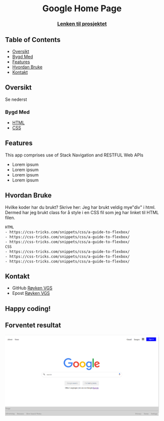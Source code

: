 
<h1 align="center">Google Home Page</h1>
<div align="center">
  <h3>
    <a href="https://github.com/roykenvgs/test">
      Lenken til prosjektet
    </a>
  </h3>
</div>
<!-- TABLE OF CONTENTS -->

## Table of Contents

- [Oversikt](#oversikt)
- [Bygd Med](#bygd-med)
- [Features](#features)
- [Hvordan Bruke](#hvordan-bruke)
- [Kontakt](#kontakt)

<!-- OVERVIEW -->
## Oversikt
Se nederst

### Bygd Med
- [HTML](https://www.w3schools.com/html/)
- [CSS](https://www.w3schools.com/css/default.asp)

## Features
This app comprises use of Stack Navigation and RESTFUL Web APIs
- Lorem ipsum 
- Lorem ipsum 
- Lorem ipsum 
- Lorem ipsum 

## Hvordan Bruke
Hvilke koder har du brukt? Skrive her: Jeg har brukt veldig mye"div" i html. Dermed har jeg brukt class for å style i en CSS fil som jeg har linket til HTML filen. 

```
HTML 
- https://css-tricks.com/snippets/css/a-guide-to-flexbox/
- https://css-tricks.com/snippets/css/a-guide-to-flexbox/
- https://css-tricks.com/snippets/css/a-guide-to-flexbox/
CSS 
- https://css-tricks.com/snippets/css/a-guide-to-flexbox/
- https://css-tricks.com/snippets/css/a-guide-to-flexbox/
- https://css-tricks.com/snippets/css/a-guide-to-flexbox/

```

## Kontakt
- GitHub [Røyken VGS](https://github.com/kaisgharzeddin)
- Epost [Røyken VGS](mailto:kais.eddin2008@gmail.com)


## Happy coding!

## Forventet resultat

![Image_1](./Skjermbilde%202024-09-27%20135340.png)